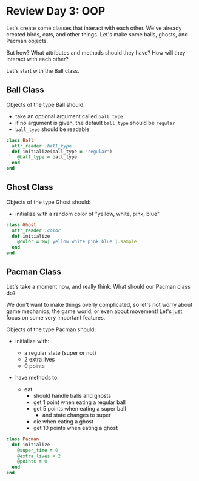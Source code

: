 # Review Day 3: OOP
Let's create some classes that interact with each other. We've already created birds, cats, and other things. Let's make some balls, ghosts, and Pacman objects.  
  
But how? What attributes and methods should they have? How will they interact with each other?  
  
Let's start with the Ball class.  
  
## Ball Class
Objects of the type Ball should:  
  
  - take an optional argument called `ball_type`
  - if no argument is given, the default `ball_type` should be `regular`
  - `ball_type` should be readable
  
```ruby
class Ball
  attr_reader :ball_type
  def initialize(ball_type = "regular")
    @ball_type = ball_type
  end
end
```
## Ghost Class
Objects of the type Ghost should:  
  
  - initialize with a random color of "yellow, white, pink, blue"

```ruby
class Ghost
  attr_reader :color
  def initialize
    @color = %w| yellow white pink blue |.sample
  end
end
```
## Pacman Class
Let's take a moment now, and really think: What should our Pacman class do?  
  
We don't want to make things overly complicated, so let's not worry about game mechanics, the game world, or even about movement! Let's just focus on some very important features.  
  
Objects of the type Pacman should:  
  
  - initialize with:
    + a regular state (super or not)
    + 2 extra lives
    + 0 points

  - have methods to:
    + eat
      * should handle balls and ghosts
      * get 1 point when eating a regular ball
      * get 5 points when eating a super ball
        - and state changes to super
      * die when eating a ghost
      * get 10 points when eating a ghost

```ruby
class Pacman
  def initialize
    @super_time = 0
    @extra_lives = 2
    @points = 0
  end
end
```
